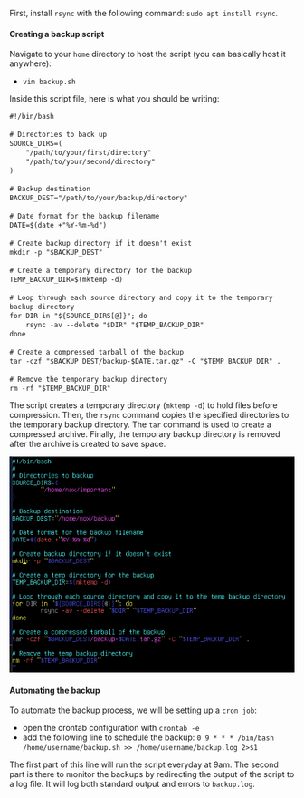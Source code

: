 First, install `rsync` with the following command: `sudo apt install rsync`.

#### Creating a backup script
Navigate to your `home` directory to host the script (you can basically host it anywhere):
- `vim backup.sh`

Inside this script file, here is what you should be writing:
```
#!/bin/bash

# Directories to back up
SOURCE_DIRS=(
    "/path/to/your/first/directory"
    "/path/to/your/second/directory"
)

# Backup destination
BACKUP_DEST="/path/to/your/backup/directory"

# Date format for the backup filename
DATE=$(date +"%Y-%m-%d")

# Create backup directory if it doesn't exist
mkdir -p "$BACKUP_DEST"

# Create a temporary directory for the backup
TEMP_BACKUP_DIR=$(mktemp -d)

# Loop through each source directory and copy it to the temporary backup directory
for DIR in "${SOURCE_DIRS[@]}"; do
    rsync -av --delete "$DIR" "$TEMP_BACKUP_DIR"
done

# Create a compressed tarball of the backup
tar -czf "$BACKUP_DEST/backup-$DATE.tar.gz" -C "$TEMP_BACKUP_DIR" .

# Remove the temporary backup directory
rm -rf "$TEMP_BACKUP_DIR"

```

The script creates a temporary directory (`mktemp -d`) to hold files before compression. Then, the `rsync` command copies the specified directories to the temporary backup directory. The `tar` command is used to create a compressed archive. Finally, the temporary backup directory is removed after the archive is created to save space.

![auto-backup](/images/backup-script.png)
#### Automating the backup
To automate the backup process, we will be setting up a `cron job`:
- open the crontab configuration with `crontab -e`
- add the following line to schedule the backup: `0 9 * * * /bin/bash /home/username/backup.sh >> /home/username/backup.log 2>$1`

The first part of this line will run the script everyday at 9am. The second part is there to monitor the backups by redirecting the output of the script to a log file. It will log both standard output and errors to `backup.log`.
